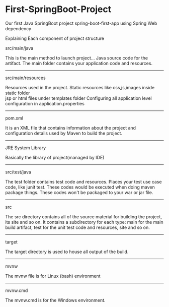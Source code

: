 # First-SpringBoot-Project
Our first Java SpringBoot project spring-boot-first-app using Spring Web dependency

Explaining Each component of project structure



src/main/java

This is the main method to launch project...
Java source code for the artifact.
The main folder contains your application code and resources.


-----------------------------
src/main/resources

Resources used in the project.
Static resources like css,js,images inside static folder  
jsp or html files under templates folder
Configuring all application level configuration in application.properties


-----------------------------
pom.xml

It is an XML file that contains information about the project and configuration details used by Maven to build the project.

-------------------------------------------------

JRE System Library

Basically the  library of project(managed by IDE)


-----------------------------
src/test/java

 The test folder contains  test code and resources.
 Places your test use case code, like junit test.
 These codes would be executed when doing maven package things. These codes won't be packaged to your war or jar file.


-----------------------------
src  

The src directory contains all of the source material for building the project, its site and so on. 
It contains a subdirectory for each type: main for the main build artifact, test for the unit test code and resources, site and so on.


-----------------------------
 target 

 The target directory is used to house all output of the build.

-----------------------------

mvnw 

The mvnw file is for Linux (bash) environment


-----------------------------

mvnw.cmd

  The mvnw.cmd is for the Windows environment.
